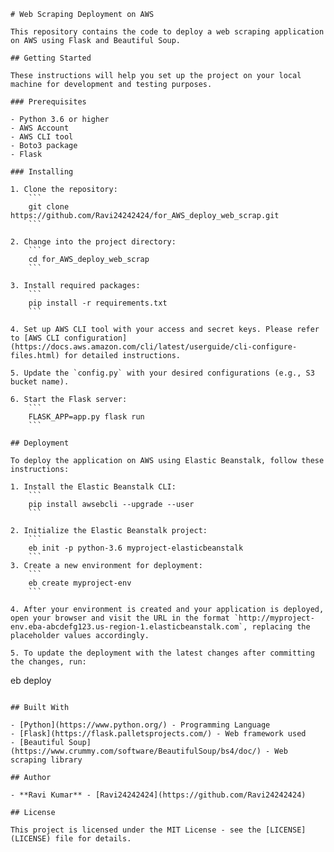 ```
# Web Scraping Deployment on AWS

This repository contains the code to deploy a web scraping application on AWS using Flask and Beautiful Soup.

## Getting Started

These instructions will help you set up the project on your local machine for development and testing purposes.

### Prerequisites

- Python 3.6 or higher
- AWS Account
- AWS CLI tool
- Boto3 package
- Flask

### Installing

1. Clone the repository:
    ```
    git clone https://github.com/Ravi24242424/for_AWS_deploy_web_scrap.git
    ```

2. Change into the project directory:
    ```
    cd for_AWS_deploy_web_scrap
    ```

3. Install required packages:
    ```
    pip install -r requirements.txt
    ```

4. Set up AWS CLI tool with your access and secret keys. Please refer to [AWS CLI configuration](https://docs.aws.amazon.com/cli/latest/userguide/cli-configure-files.html) for detailed instructions.

5. Update the `config.py` with your desired configurations (e.g., S3 bucket name).

6. Start the Flask server:
    ```
    FLASK_APP=app.py flask run
    ```

## Deployment

To deploy the application on AWS using Elastic Beanstalk, follow these instructions:

1. Install the Elastic Beanstalk CLI:
    ```
    pip install awsebcli --upgrade --user
    ```

2. Initialize the Elastic Beanstalk project:
    ```
    eb init -p python-3.6 myproject-elasticbeanstalk
    ```
3. Create a new environment for deployment:
    ```
    eb create myproject-env
    ```

4. After your environment is created and your application is deployed, open your browser and visit the URL in the format `http://myproject-env.eba-abcdefg123.us-region-1.elasticbeanstalk.com`, replacing the placeholder values accordingly.

5. To update the deployment with the latest changes after committing the changes, run:
   ```
   eb deploy
   ```

## Built With

- [Python](https://www.python.org/) - Programming Language
- [Flask](https://flask.palletsprojects.com/) - Web framework used
- [Beautiful Soup](https://www.crummy.com/software/BeautifulSoup/bs4/doc/) - Web scraping library

## Author

- **Ravi Kumar** - [Ravi24242424](https://github.com/Ravi24242424)

## License

This project is licensed under the MIT License - see the [LICENSE](LICENSE) file for details.
```
